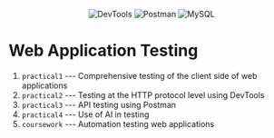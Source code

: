 <p align="center">
  <img alt="DevTools" src="https://img.shields.io/badge/DevTools-2024-a?style=plastic&labelColor=black&color=grey">
  <img alt="Postman" src="https://img.shields.io/badge/Postman-10.24-a?style=plastic&logo=postman&labelColor=black&color=grey">
  <img alt="MySQL" src="https://img.shields.io/badge/MySQL-8.0.36-a?style=plastic&logo=mysql&labelColor=black&color=grey">
</p>

# Web Application Testing

1. ```practical1``` --- Comprehensive testing of the client side of web applications
2. ```practical2``` --- Testing at the HTTP protocol level using DevTools
3. ```practical3``` --- API testing using Postman
4. ```practical4``` --- Use of AI in testing
5. ```coursework``` --- Automation testing web applications
